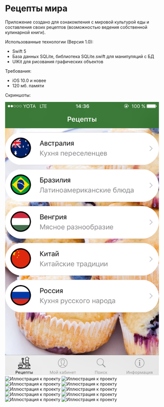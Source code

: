 # Рецепты мира
Приложение создано для ознакомления с мировой культурой еды и составления своих рецептов (возможностью ведения собственной кулинарной книги). 

Использованные технологии (Версия 1.0):
- Swift 5
- База данных SQLite, библиотека SQLite.swift для манипуляций с БД
- UIKit для рисования графических объектов 

Требования:
- iOS 10.0 и новее
- 120 мб. памяти

Скриншоты:

![Иллюстрация к проекту](https://github.com/alextar04/Food-Recipes/blob/master/Food-recipes/images/1.PNG)
![Иллюстрация к проекту](https://github.com/alextar04/Food-Recipes/tree/master/Food-recipes/images/2.PNG)
![Иллюстрация к проекту](https://github.com/alextar04/Food-Recipes/tree/master/Food-recipes/images/3.PNG)
![Иллюстрация к проекту](https://github.com/alextar04/Food-Recipes/tree/master/Food-recipes/images/4.PNG)
![Иллюстрация к проекту](https://github.com/alextar04/Food-Recipes/tree/master/Food-recipes/images/5.PNG)
![Иллюстрация к проекту](https://github.com/alextar04/Food-Recipes/tree/master/Food-recipes/images/6.PNG)
![Иллюстрация к проекту](https://github.com/alextar04/Food-Recipes/tree/master/Food-recipes/images/7.PNG)
![Иллюстрация к проекту](https://github.com/alextar04/Food-Recipes/tree/master/Food-recipes/images/8.PNG)
![Иллюстрация к проекту](https://github.com/alextar04/Food-Recipes/tree/master/Food-recipes/images/9.PNG)
![Иллюстрация к проекту](https://github.com/alextar04/Food-Recipes/tree/master/Food-recipes/images/10.PNG)
![Иллюстрация к проекту](https://github.com/alextar04/Food-Recipes/tree/master/Food-recipes/images/11.PNG)
